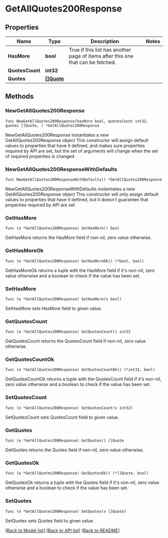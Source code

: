 # GetAllQuotes200Response

## Properties

Name | Type | Description | Notes
------------ | ------------- | ------------- | -------------
**HasMore** | **bool** | True if this list has another page of items after this one that can be fetched. | 
**QuotesCount** | **int32** |  | 
**Quotes** | [**[]Quote**](Quote.md) |  | 

## Methods

### NewGetAllQuotes200Response

`func NewGetAllQuotes200Response(hasMore bool, quotesCount int32, quotes []Quote, ) *GetAllQuotes200Response`

NewGetAllQuotes200Response instantiates a new GetAllQuotes200Response object
This constructor will assign default values to properties that have it defined,
and makes sure properties required by API are set, but the set of arguments
will change when the set of required properties is changed

### NewGetAllQuotes200ResponseWithDefaults

`func NewGetAllQuotes200ResponseWithDefaults() *GetAllQuotes200Response`

NewGetAllQuotes200ResponseWithDefaults instantiates a new GetAllQuotes200Response object
This constructor will only assign default values to properties that have it defined,
but it doesn't guarantee that properties required by API are set

### GetHasMore

`func (o *GetAllQuotes200Response) GetHasMore() bool`

GetHasMore returns the HasMore field if non-nil, zero value otherwise.

### GetHasMoreOk

`func (o *GetAllQuotes200Response) GetHasMoreOk() (*bool, bool)`

GetHasMoreOk returns a tuple with the HasMore field if it's non-nil, zero value otherwise
and a boolean to check if the value has been set.

### SetHasMore

`func (o *GetAllQuotes200Response) SetHasMore(v bool)`

SetHasMore sets HasMore field to given value.


### GetQuotesCount

`func (o *GetAllQuotes200Response) GetQuotesCount() int32`

GetQuotesCount returns the QuotesCount field if non-nil, zero value otherwise.

### GetQuotesCountOk

`func (o *GetAllQuotes200Response) GetQuotesCountOk() (*int32, bool)`

GetQuotesCountOk returns a tuple with the QuotesCount field if it's non-nil, zero value otherwise
and a boolean to check if the value has been set.

### SetQuotesCount

`func (o *GetAllQuotes200Response) SetQuotesCount(v int32)`

SetQuotesCount sets QuotesCount field to given value.


### GetQuotes

`func (o *GetAllQuotes200Response) GetQuotes() []Quote`

GetQuotes returns the Quotes field if non-nil, zero value otherwise.

### GetQuotesOk

`func (o *GetAllQuotes200Response) GetQuotesOk() (*[]Quote, bool)`

GetQuotesOk returns a tuple with the Quotes field if it's non-nil, zero value otherwise
and a boolean to check if the value has been set.

### SetQuotes

`func (o *GetAllQuotes200Response) SetQuotes(v []Quote)`

SetQuotes sets Quotes field to given value.



[[Back to Model list]](../README.md#documentation-for-models) [[Back to API list]](../README.md#documentation-for-api-endpoints) [[Back to README]](../README.md)


